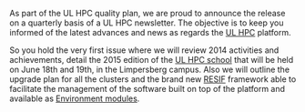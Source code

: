 As part of the UL HPC quality plan, we are proud to announce the release on a quarterly basis of a UL HPC newsletter. 
The objective is to keep you informed of the latest advances and news as regards the [UL HPC](http://hpc.uni.lu) platform.

So you hold the very first issue where we will review 2014 activities and achievements, detail the 2015 edition of the [UL HPC school](https://hpc.uni.lu/hpc-school/) that will be held on June 18th and 19th, in the Limpersberg campus.
Also we will outline the upgrade plan for all the clusters and the brand new [RESIF](https://github.com/ULHPC/resif) framework able to facilitate the management of the software built on top of the platform and available as [Environment modules](http://modules.sourceforge.net/). 
